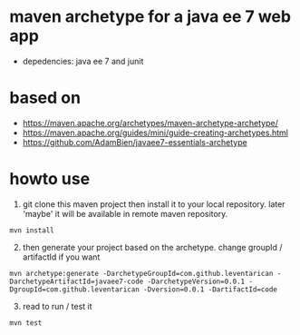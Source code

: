 # maven archetype for a java ee 7 web app
* depedencies: java ee 7 and junit

# based on
* https://maven.apache.org/archetypes/maven-archetype-archetype/
* https://maven.apache.org/guides/mini/guide-creating-archetypes.html
* https://github.com/AdamBien/javaee7-essentials-archetype

# howto use
1. git clone this maven project then install it to your local repository. later 'maybe' it will be available in remote maven repository.
```
mvn install
```
2. then generate your project based on the archetype. change groupId / artifactId if you want
```
mvn archetype:generate -DarchetypeGroupId=com.github.leventarican -DarchetypeArtifactId=javaee7-code -DarchetypeVersion=0.0.1 -DgroupId=com.github.leventarican -Dversion=0.0.1 -DartifactId=code
```
3. read to run / test it
```
mvn test
```
